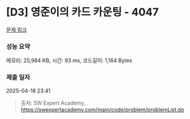 # [D3] 영준이의 카드 카운팅 - 4047 

[문제 링크](https://swexpertacademy.com/main/code/problem/problemDetail.do?contestProbId=AWIsY84KEPMDFAWN) 

### 성능 요약

메모리: 25,984 KB, 시간: 93 ms, 코드길이: 1,164 Bytes

### 제출 일자

2025-04-18 23:41



> 출처: SW Expert Academy, https://swexpertacademy.com/main/code/problem/problemList.do